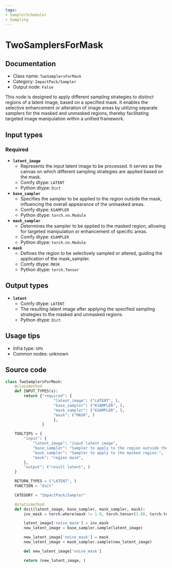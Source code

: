 ```yaml
---
tags:
- SamplerScheduler
- Sampling
---
```


# TwoSamplersForMask
## Documentation
- Class name: `TwoSamplersForMask`
- Category: `ImpactPack/Sampler`
- Output node: `False`

This node is designed to apply different sampling strategies to distinct regions of a latent image, based on a specified mask. It enables the selective enhancement or alteration of image areas by utilizing separate samplers for the masked and unmasked regions, thereby facilitating targeted image manipulation within a unified framework.
## Input types
### Required
- **`latent_image`**
    - Represents the input latent image to be processed. It serves as the canvas on which different sampling strategies are applied based on the mask.
    - Comfy dtype: `LATENT`
    - Python dtype: `Dict`
- **`base_sampler`**
    - Specifies the sampler to be applied to the region outside the mask, influencing the overall appearance of the unmasked areas.
    - Comfy dtype: `KSAMPLER`
    - Python dtype: `torch.nn.Module`
- **`mask_sampler`**
    - Determines the sampler to be applied to the masked region, allowing for targeted manipulation or enhancement of specific areas.
    - Comfy dtype: `KSAMPLER`
    - Python dtype: `torch.nn.Module`
- **`mask`**
    - Defines the region to be selectively sampled or altered, guiding the application of the mask_sampler.
    - Comfy dtype: `MASK`
    - Python dtype: `torch.Tensor`
## Output types
- **`latent`**
    - Comfy dtype: `LATENT`
    - The resulting latent image after applying the specified sampling strategies to the masked and unmasked regions.
    - Python dtype: `Dict`
## Usage tips
- Infra type: `GPU`
- Common nodes: unknown


## Source code
```python
class TwoSamplersForMask:
    @classmethod
    def INPUT_TYPES(s):
        return {"required": {
                     "latent_image": ("LATENT", ),
                     "base_sampler": ("KSAMPLER", ),
                     "mask_sampler": ("KSAMPLER", ),
                     "mask": ("MASK", )
                     },
                }

    TOOLTIPS = {
        "input": {
            "latent_image": "input latent image",
            "base_sampler": "Sampler to apply to the region outside the mask.",
            "mask_sampler": "Sampler to apply to the masked region.",
            "mask": "region mask",
        },
        "output": ("result latent", )
    }

    RETURN_TYPES = ("LATENT", )
    FUNCTION = "doit"

    CATEGORY = "ImpactPack/Sampler"

    @staticmethod
    def doit(latent_image, base_sampler, mask_sampler, mask):
        inv_mask = torch.where(mask != 1.0, torch.tensor(1.0), torch.tensor(0.0))

        latent_image['noise_mask'] = inv_mask
        new_latent_image = base_sampler.sample(latent_image)

        new_latent_image['noise_mask'] = mask
        new_latent_image = mask_sampler.sample(new_latent_image)

        del new_latent_image['noise_mask']

        return (new_latent_image, )

```
